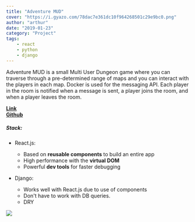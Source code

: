 ```yaml
---
title: "Adventure MUD"
cover: "https://i.gyazo.com/78dac7e361dc10f964268501c29e9bc0.png"
author: "arthur"
date: "2019-01-23"
category: "Project"
tags:
    - react
    - python
    - django
---
```



Adventure MUD is a small Multi User Dungeon game where you can traverse through a pre-determined range of maps and you can interact with the players
in each map. Docker is used for the messaging API. Each player in the room is notified when a message is sent, a player joins the room, and when a player leaves the room.

**[Link](https://adventure-mud.netlify.com/)**  
**[Github](https://github.com/rushman7/Adventure-MUD)**

##### Stack:
- React.js:
    - Based on **reusable components** to build an entire app
    - High performance with the **virtual DOM**
    - Powerful **dev tools** for faster debugging
  
- Django:
    - Works well with React.js due to use of components
    - Don't have to work with DB queries.
    - DRY
    
<img src="https://media.giphy.com/media/1jl170RHV5f8fGeWES/giphy.gif"/>